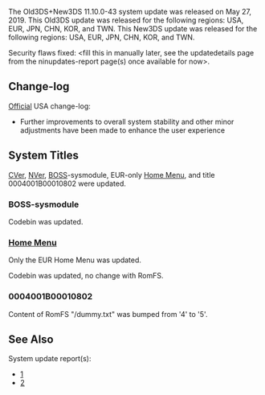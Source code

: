 The Old3DS+New3DS 11.10.0-43 system update was released on May 27, 2019.
This Old3DS update was released for the following regions: USA, EUR,
JPN, CHN, KOR, and TWN. This New3DS update was released for the
following regions: USA, EUR, JPN, CHN, KOR, and TWN.

Security flaws fixed: \<fill this in manually later, see the
updatedetails page from the ninupdates-report page(s) once available for
now\>.

## Change-log

[Official](https://en-americas-support.nintendo.com/app/answers/detail/a_id/667/p/430/c/267)
USA change-log:

- Further improvements to overall system stability and other minor
  adjustments have been made to enhance the user experience

## System Titles

[CVer](CVer "wikilink"), [NVer](NVer "wikilink"),
[BOSS](BOSS_Services "wikilink")-sysmodule, EUR-only [Home
Menu](Home_Menu "wikilink"), and title 0004001B00010802 were updated.

### BOSS-sysmodule

Codebin was updated.

### [Home Menu](Home_Menu "wikilink")

Only the EUR Home Menu was updated.

Codebin was updated, no change with RomFS.

### 0004001B00010802

Content of RomFS "/dummy.txt" was bumped from '4' to '5'.

## See Also

System update report(s):

- [1](https://yls8.mtheall.com/ninupdates/reports.php?date=05-27-19_08-00-37&sys=ctr)
- [2](https://yls8.mtheall.com/ninupdates/reports.php?date=05-27-19_08-00-41&sys=ktr)